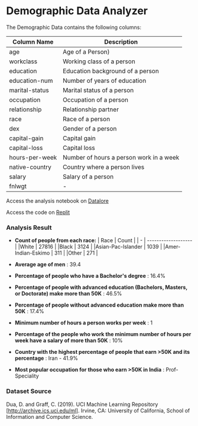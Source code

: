 # Demographic Data Analyzer

The Demographic Data contains the following columns:

|  Column Name  | Description |
| - | ------------------- |
| age | Age of a Person) |
| workclass | Working class of a person |
| education | Education background of a person |
| education-num | Number of years of education |
| marital-status | Marital status of a person |
| occupation | Occupation of a person |
| relationship | Relationship partner |
| race | Race of a person |
| dex | Gender of a person |
| capital-gain | Capital gain |
| capital-loss | Capital loss |
| hours-per-week | Number of hours a person work in a week |
| native-country | Country where a person lives |
| salary | Salary of a person |
| fnlwgt | - |

Access the analysis notebook on [Datalore](https://datalore.jetbrains.com/notebook/jGVfrtnn5vDdWyQIY8plrD/8yJ26q6QeqTJFmsGTvVldS/)

Access the code on [Replit](https://replit.com/@sharmas1ddharth/Demographic-Data-Analyzer?v=1)

### Analysis Result
- **Count of people from each race:**
    |  Race  | Count |
    | - | ------------------- |
    |White | 27816 |
    |Black | 3124 |
    |Asian-Pac-Islander | 1039 |
    |Amer-Indian-Eskimo | 311 |
    |Other | 271 |

- **Average age of men** : 39.4 
- **Percentage of people who have a Bachelor's degree** : 16.4%
- **Percentage of people with advanced education (Bachelors, Masters, or Doctorate) make more than 50K** : 46.5%
- **Percentage of people without advanced education make more than 50K** : 17.4%
- **Minimum number of hours a person works per week** : 1
- **Percentage of the people who work the minimum number of hours per week have a salary of more than 50K** : 10% 
- **Country with the highest percentage of people that earn >50K and its percentage** : Iran - 41.9%
- **Most popular occupation for those who earn >50K in India** : Prof-Speciality


### Dataset Source

Dua, D. and Graff, C. (2019). UCI Machine Learning Repository [http://archive.ics.uci.edu/ml]. Irvine, CA: University of California, School of Information and Computer Science.